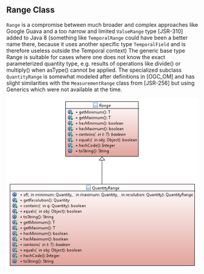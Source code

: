 
## Range Class
<code>Range</code> is a compromise between much broader and complex approaches like Google Guava and a too narrow and limited <code>ValueRange</code> type [JSR-310] added to Java 8 (something like <code>TemporalRange</code> could have been a better name there, because it uses another specific type <code>TemporalField</code> and is therefore useless outside the Temporal context) The generic base type Range is suitable for cases where one does not know the exact parameterized quantity type, e.g. results of operations like divide() or multiply() when asType() cannot be applied.
The specialized subclass <code>QuantityRange</code> is somewhat modeled after definitions in [OGC_OM] and has slight similarities with the <code>MeasurementRange</code> class from [JSR-256] but using Generics which were not available at the time.

![](image09.png)

